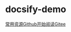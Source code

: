 # docsify-demo

[常用资源](http://localhost:3000/)[Github](http://localhost:3000/)[开始阅读](http://localhost:3000/)[Gitee](http://localhost:3000/)

